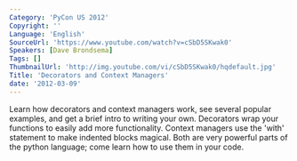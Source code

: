 ```yaml
---
Category: 'PyCon US 2012'
Copyright: ''
Language: 'English'
SourceUrl: 'https://www.youtube.com/watch?v=cSbD5SKwak0'
Speakers: [Dave Brondsema]
Tags: []
ThumbnailUrl: 'http://img.youtube.com/vi/cSbD5SKwak0/hqdefault.jpg'
Title: 'Decorators and Context Managers'
date: '2012-03-09'
---
```

Learn how decorators and context managers work, see several popular examples,
and get a brief intro to writing your own. Decorators wrap your functions to
easily add more functionality. Context managers use the 'with' statement to
make indented blocks magical. Both are very powerful parts of the python
language; come learn how to use them in your code.
